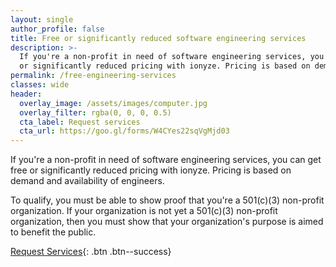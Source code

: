 ```yaml
---
layout: single
author_profile: false
title: Free or significantly reduced software engineering services
description: >-
  If you're a non-profit in need of software engineering services, you can get free
  or significantly reduced pricing with ionyze. Pricing is based on demand and availability of engineers.
permalink: /free-engineering-services
classes: wide
header:
  overlay_image: /assets/images/computer.jpg
  overlay_filter: rgba(0, 0, 0, 0.5)
  cta_label: Request services
  cta_url: https://goo.gl/forms/W4CYes22sqVgMjd03
---
```


If you're a non-profit in need of software engineering services, you can get free or significantly reduced pricing with ionyze. Pricing is based on demand and availability of engineers.

To qualify, you must be able to show proof that you're a 501(c)(3) non-profit organization. If your organization is not yet a 501(c)(3) non-profit organization, then you must show that your organization's purpose is aimed to benefit the public. 

[Request Services](https://goo.gl/forms/W4CYes22sqVgMjd03){: .btn .btn--success}

